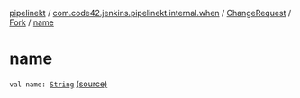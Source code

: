 [pipelinekt](../../../index.md) / [com.code42.jenkins.pipelinekt.internal.when](../../index.md) / [ChangeRequest](../index.md) / [Fork](index.md) / [name](./name.md)

# name

`val name: `[`String`](https://kotlinlang.org/api/latest/jvm/stdlib/kotlin/-string/index.html) [(source)](https://github.com/code42/pipelinekt/tree/master/internal/src/main/kotlin/com/code42/jenkins/pipelinekt/internal/when/ChangeRequest.kt#L27)